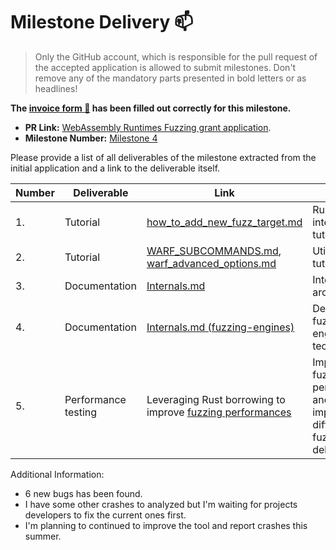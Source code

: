 # Milestone Delivery :mailbox:

> Only the GitHub account, which is responsible for the pull request of the accepted application is allowed to submit milestones. Don't remove any of the mandatory parts presented in bold letters or as headlines!

**The [invoice form :pencil:](https://forms.gle/8Wx7nxtq8fKrsuEz8) has been filled out correctly for this milestone.**  

* **PR Link:** [WebAssembly Runtimes Fuzzing grant application](https://github.com/w3f/Open-Grants-Program/pull/9). 
* **Milestone Number:** [Milestone 4](https://github.com/w3f/Open-Grants-Program/blob/master/applications/wasm_runtimes_fuzzing.md#milestone-4---performance--documentation)

Please provide a list of all deliverables of the milestone extracted from the initial application and a link to the deliverable itself. 

| Number | Deliverable | Link | Notes |
| ------------- | ------------- | ------------- |  ------------- | 
| 1.  | Tutorial | [how_to_add_new_fuzz_target.md](https://github.com/pventuzelo/wasm_runtimes_fuzzing/blob/master/docs/how_to_add_new_fuzz_target.md) | Runtime integration tutorial |
| 2.  | Tutorial | [WARF_SUBCOMMANDS.md](https://github.com/pventuzelo/wasm_runtimes_fuzzing/blob/master/docs/WARF_SUBCOMMANDS.md), [warf_advanced_options.md](https://github.com/pventuzelo/wasm_runtimes_fuzzing/blob/master/docs/warf_advanced_options.md) | Utilisation tutorial |
| 3.  | Documentation | [Internals.md](https://github.com/pventuzelo/wasm_runtimes_fuzzing/blob/master/docs/Internals.md#global-functionnement) | Internal architecture |
| 4.  | Documentation | [Internals.md (fuzzing-engines)](Internals.md#fuzzing-engines) | Details fuzzing engines & techniques |
| 5.  | Performance testing | Leveraging Rust borrowing to improve [fuzzing performances](https://github.com/pventuzelo/wasm_runtimes_fuzzing/commit/7b47782f01187571446f2f2d376a1d6183ee68ff) | Improve fuzzing performances and implement differential fuzzing debugging |

Additional Information:
- 6 new bugs has been found.
- I have some other crashes to analyzed but I'm waiting for projects developers to fix the current ones first.
- I'm planning to continued to improve the tool and report crashes this summer.
